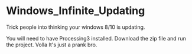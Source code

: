 # Windows_Infinite_Updating
Trick people into thinking your windows 8/10 is updating. 

You will need to have Processing3 installed. 
Download the zip file and run the project. 
Volla
It's just a prank bro. 

